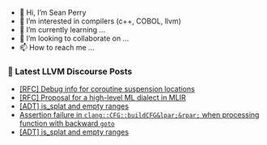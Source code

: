 - 👋 Hi, I’m Sean Perry
- 👀 I’m interested in compilers (c++, COBOL, llvm)
- 🌱 I’m currently learning ...
- 💞️ I’m looking to collaborate on ...
- 📫 How to reach me ...

<!---
s66perry/s66perry is a ✨ special ✨ repository because its `README.md` (this file) appears on your GitHub profile.
You can click the Preview link to take a look at your changes.
--->
### 📕 Latest LLVM Discourse Posts

<!-- DISCOURSE-LLVM:START -->
- [[RFC] Debug info for coroutine suspension locations](https://discourse.llvm.org/t/rfc-debug-info-for-coroutine-suspension-locations/64721#post_1)
- [[RFC] Proposal for a high-level ML dialect in MLIR](https://discourse.llvm.org/t/rfc-proposal-for-a-high-level-ml-dialect-in-mlir/64249?page=6#post_108)
- [[ADT] is_splat and empty ranges](https://discourse.llvm.org/t/adt-is-splat-and-empty-ranges/64692#post_9)
- [Assertion failure in `clang::CFG::buildCFG&lpar;&rpar;` when processing function with backward `goto`](https://discourse.llvm.org/t/assertion-failure-in-clang-buildcfg-when-processing-function-with-backward-goto/64642#post_6)
- [[ADT] is_splat and empty ranges](https://discourse.llvm.org/t/adt-is-splat-and-empty-ranges/64692#post_8)
<!-- DISCOURSE-LLVM:END -->

